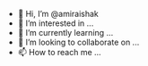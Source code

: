 - 👋 Hi, I’m @amiraishak
- 👀 I’m interested in ...
- 🌱 I’m currently learning ...
- 💞️ I’m looking to collaborate on ...
- 📫 How to reach me ...

<!---
amiraishak/amiraishak is a ✨ special ✨ repository because its `README.md` (this file) appears on your GitHub profile.
You can click the Preview link to take a look at your changes.
--->
